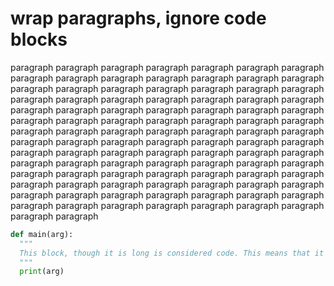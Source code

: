 # wrap paragraphs, ignore code blocks

paragraph paragraph paragraph paragraph paragraph paragraph paragraph paragraph paragraph paragraph paragraph paragraph paragraph paragraph paragraph paragraph paragraph paragraph paragraph paragraph paragraph paragraph paragraph paragraph paragraph paragraph paragraph paragraph paragraph paragraph paragraph paragraph paragraph paragraph paragraph paragraph paragraph paragraph paragraph paragraph paragraph paragraph paragraph paragraph paragraph paragraph paragraph paragraph paragraph paragraph paragraph paragraph paragraph paragraph paragraph paragraph paragraph paragraph paragraph paragraph paragraph paragraph paragraph paragraph paragraph paragraph paragraph paragraph paragraph paragraph paragraph paragraph paragraph paragraph paragraph paragraph paragraph paragraph paragraph paragraph paragraph paragraph paragraph paragraph paragraph paragraph paragraph paragraph paragraph paragraph paragraph paragraph paragraph paragraph paragraph paragraph paragraph paragraph paragraph paragraph

``` python
def main(arg):
  """
  This block, though it is long is considered code. This means that it should not be wrapped.
  """
  print(arg)

```
